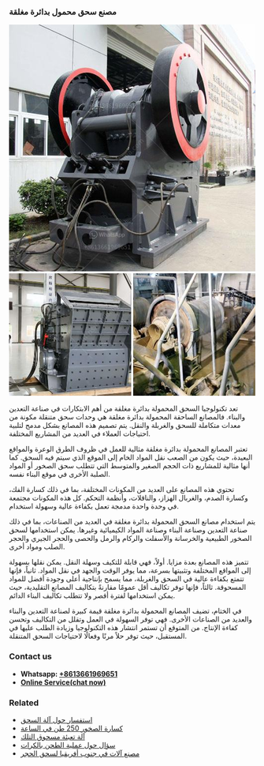 <h3>مصنع سحق محمول بدائرة مغلقة</h3><img src='1701853595.jpg' alt=''><p>تعد تكنولوجيا السحق المحمولة بدائرة مغلقة من أهم الابتكارات في صناعة التعدين والبناء. فالمصانع الساحقة المحمولة بدائرة مغلقة هي وحدات سحق متنقلة مكونة من معدات متكاملة للسحق والغربلة والنقل. يتم تصميم هذه المصانع بشكل مدمج لتلبية احتياجات العملاء في العديد من المشاريع المختلفة.</p><p>تعتبر المصانع المحمولة بدائرة مغلقة مثالية للعمل في ظروف الطرق الوعرة والمواقع البعيدة، حيث يكون من الصعب نقل المواد الخام إلى الموقع الذي سيتم فيه السحق. كما أنها مثالية للمشاريع ذات الحجم الصغير والمتوسط التي تتطلب سحق الصخور أو المواد الصلبة الأخرى في موقع البناء نفسه.</p><p>تحتوي هذه المصانع على العديد من المكونات المختلفة، بما في ذلك كسارة الفك، وكسارة الصدم، والغربال الهزاز، والناقلات، وأنظمة التحكم. كل هذه المكونات مجتمعة في وحدة واحدة مدمجة تعمل بكفاءة عالية وسهولة استخدام.</p><p>يتم استخدام مصانع السحق المحمولة بدائرة مغلقة في العديد من الصناعات، بما في ذلك صناعة التعدين وصناعة البناء وصناعة المواد الكيميائية وغيرها. يمكن استخدامها لسحق الصخور الطبيعية والخرسانة والأسفلت والركام والرمل والحصى والحجر الجيري والحجر الصلب ومواد أخرى.</p><p>تتميز هذه المصانع بعدة مزايا. أولاً، فهي قابلة للتكيف وسهلة النقل. يمكن نقلها بسهولة إلى المواقع المختلفة وتثبيتها بسرعة، مما يوفر الوقت والجهد في نقل المواد. ثانياً، فإنها تتمتع بكفاءة عالية في السحق والغربلة، مما يسمح بإنتاجية أعلى وجودة أفضل للمواد المسحوقة. ثالثاً، فإنها توفر تكاليف أقل عمومًا مقارنةً بتكاليف المصانع التقليدية، حيث يمكن استخدامها لفترة أقصر ولا تتطلب تكاليف البناء الدائم.</p><p>في الختام، تضيف المصانع المحمولة بدائرة مغلقة قيمة كبيرة لصناعة التعدين والبناء والعديد من الصناعات الأخرى. فهي توفر السهولة في العمل وتقلل من التكاليف وتحسن كفاءة الإنتاج. من المتوقع أن تستمر انتشار هذه التكنولوجيا وزيادة الطلب عليها في المستقبل، حيث توفر حلاً مرنًا وفعالًا لاحتياجات السحق المتنقلة.</p><h3>Contact us</h3><ul><li><strong>Whatsapp:&nbsp;<a href="https://wa.me/8613661969651">+8613661969651</a></strong></li><li><a href="https://swt.shibang-china.com/?git&amp;zhl&amp;مصنع سحق محمول بدائرة مغلقة"><strong>Online Service(chat now)</strong></a></li></ul><h3>Related</h3><ul><li><a href='استفسار حول آلة السحق.md'>استفسار حول آلة السحق</a></li><li><a href='كسارة الصخور 250 طن في الساعة.md'>كسارة الصخور 250 طن في الساعة</a></li><li><a href='آلة تعبئة مسحوق التلك.md'>آلة تعبئة مسحوق التلك</a></li><li><a href='سؤال حول عملية الطحن بالكرات.md'>سؤال حول عملية الطحن بالكرات</a></li><li><a href='مصنع آلات في جنوب أفريقيا لسحق الحجر.md'>مصنع آلات في جنوب أفريقيا لسحق الحجر</a></li></ul>